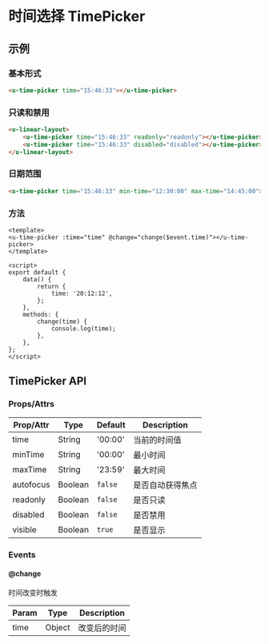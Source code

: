 # 时间选择 TimePicker

## 示例
### 基本形式

``` html
<u-time-picker time="15:46:33"></u-time-picker>
```

### 只读和禁用
``` html
<u-linear-layout>
    <u-time-picker time="15:46:33" readonly="readonly"></u-time-picker>
    <u-time-picker time="15:46:33" disabled="disabled"></u-time-picker>
</u-linear-layout>
```

### 日期范围
``` html
<u-time-picker time="15:46:33" min-time="12:30:00" max-time="14:45:00"></u-time-picker>
```
### 方法

``` vue
<template>
<u-time-picker :time="time" @change="change($event.time)"></u-time-picker>
</template>

<script>
export default {
	data() {
		return {
			time: '20:12:12',
		};
	},
    methods: {
        change(time) {
            console.log(time);
        },
    },
};
</script>
```

## TimePicker API
### Props/Attrs

| Prop/Attr | Type | Default | Description |
| --------- | ---- | ------- | ----------- |
| time | String | '00:00' | 当前的时间值 |
| minTime | String | '00:00' | 最小时间 |
| maxTime | String | '23:59' | 最大时间 |
| autofocus | Boolean | `false` | 是否自动获得焦点 |
| readonly | Boolean | `false` | 是否只读 |
| disabled | Boolean | `false` | 是否禁用 |
| visible | Boolean | `true` | 是否显示 |

### Events

#### @change

时间改变时触发

| Param | Type | Description |
| ----- | ---- | ----------- |
| time | Object | 改变后的时间 |
